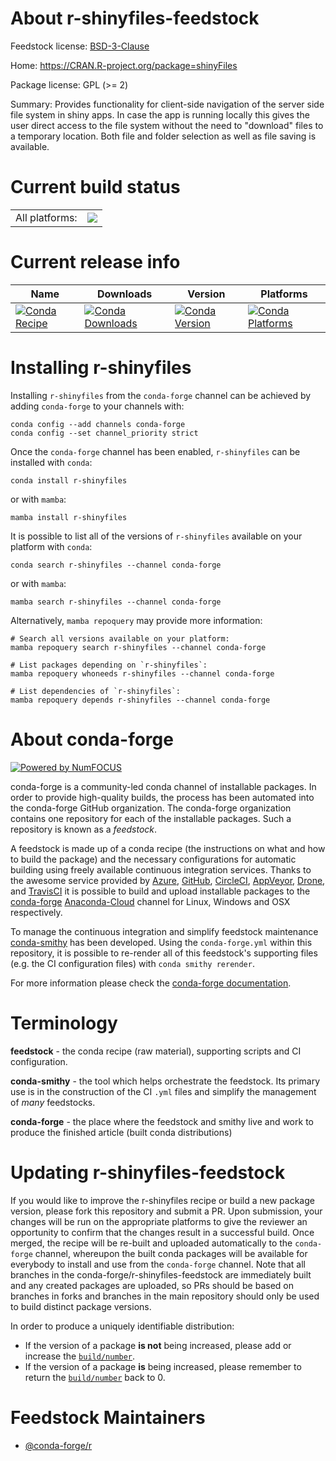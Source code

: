 About r-shinyfiles-feedstock
============================

Feedstock license: [BSD-3-Clause](https://github.com/conda-forge/r-shinyfiles-feedstock/blob/main/LICENSE.txt)

Home: https://CRAN.R-project.org/package=shinyFiles

Package license: GPL (>= 2)

Summary: Provides functionality for client-side navigation of the server side file system in shiny apps. In case the app is running locally this gives the user direct access to the file system without the need to "download" files to a temporary location. Both file and folder selection as well as file saving is available.

Current build status
====================


<table><tr><td>All platforms:</td>
    <td>
      <a href="https://dev.azure.com/conda-forge/feedstock-builds/_build/latest?definitionId=4558&branchName=main">
        <img src="https://dev.azure.com/conda-forge/feedstock-builds/_apis/build/status/r-shinyfiles-feedstock?branchName=main">
      </a>
    </td>
  </tr>
</table>

Current release info
====================

| Name | Downloads | Version | Platforms |
| --- | --- | --- | --- |
| [![Conda Recipe](https://img.shields.io/badge/recipe-r--shinyfiles-green.svg)](https://anaconda.org/conda-forge/r-shinyfiles) | [![Conda Downloads](https://img.shields.io/conda/dn/conda-forge/r-shinyfiles.svg)](https://anaconda.org/conda-forge/r-shinyfiles) | [![Conda Version](https://img.shields.io/conda/vn/conda-forge/r-shinyfiles.svg)](https://anaconda.org/conda-forge/r-shinyfiles) | [![Conda Platforms](https://img.shields.io/conda/pn/conda-forge/r-shinyfiles.svg)](https://anaconda.org/conda-forge/r-shinyfiles) |

Installing r-shinyfiles
=======================

Installing `r-shinyfiles` from the `conda-forge` channel can be achieved by adding `conda-forge` to your channels with:

```
conda config --add channels conda-forge
conda config --set channel_priority strict
```

Once the `conda-forge` channel has been enabled, `r-shinyfiles` can be installed with `conda`:

```
conda install r-shinyfiles
```

or with `mamba`:

```
mamba install r-shinyfiles
```

It is possible to list all of the versions of `r-shinyfiles` available on your platform with `conda`:

```
conda search r-shinyfiles --channel conda-forge
```

or with `mamba`:

```
mamba search r-shinyfiles --channel conda-forge
```

Alternatively, `mamba repoquery` may provide more information:

```
# Search all versions available on your platform:
mamba repoquery search r-shinyfiles --channel conda-forge

# List packages depending on `r-shinyfiles`:
mamba repoquery whoneeds r-shinyfiles --channel conda-forge

# List dependencies of `r-shinyfiles`:
mamba repoquery depends r-shinyfiles --channel conda-forge
```


About conda-forge
=================

[![Powered by
NumFOCUS](https://img.shields.io/badge/powered%20by-NumFOCUS-orange.svg?style=flat&colorA=E1523D&colorB=007D8A)](https://numfocus.org)

conda-forge is a community-led conda channel of installable packages.
In order to provide high-quality builds, the process has been automated into the
conda-forge GitHub organization. The conda-forge organization contains one repository
for each of the installable packages. Such a repository is known as a *feedstock*.

A feedstock is made up of a conda recipe (the instructions on what and how to build
the package) and the necessary configurations for automatic building using freely
available continuous integration services. Thanks to the awesome service provided by
[Azure](https://azure.microsoft.com/en-us/services/devops/), [GitHub](https://github.com/),
[CircleCI](https://circleci.com/), [AppVeyor](https://www.appveyor.com/),
[Drone](https://cloud.drone.io/welcome), and [TravisCI](https://travis-ci.com/)
it is possible to build and upload installable packages to the
[conda-forge](https://anaconda.org/conda-forge) [Anaconda-Cloud](https://anaconda.org/)
channel for Linux, Windows and OSX respectively.

To manage the continuous integration and simplify feedstock maintenance
[conda-smithy](https://github.com/conda-forge/conda-smithy) has been developed.
Using the ``conda-forge.yml`` within this repository, it is possible to re-render all of
this feedstock's supporting files (e.g. the CI configuration files) with ``conda smithy rerender``.

For more information please check the [conda-forge documentation](https://conda-forge.org/docs/).

Terminology
===========

**feedstock** - the conda recipe (raw material), supporting scripts and CI configuration.

**conda-smithy** - the tool which helps orchestrate the feedstock.
                   Its primary use is in the construction of the CI ``.yml`` files
                   and simplify the management of *many* feedstocks.

**conda-forge** - the place where the feedstock and smithy live and work to
                  produce the finished article (built conda distributions)


Updating r-shinyfiles-feedstock
===============================

If you would like to improve the r-shinyfiles recipe or build a new
package version, please fork this repository and submit a PR. Upon submission,
your changes will be run on the appropriate platforms to give the reviewer an
opportunity to confirm that the changes result in a successful build. Once
merged, the recipe will be re-built and uploaded automatically to the
`conda-forge` channel, whereupon the built conda packages will be available for
everybody to install and use from the `conda-forge` channel.
Note that all branches in the conda-forge/r-shinyfiles-feedstock are
immediately built and any created packages are uploaded, so PRs should be based
on branches in forks and branches in the main repository should only be used to
build distinct package versions.

In order to produce a uniquely identifiable distribution:
 * If the version of a package **is not** being increased, please add or increase
   the [``build/number``](https://docs.conda.io/projects/conda-build/en/latest/resources/define-metadata.html#build-number-and-string).
 * If the version of a package **is** being increased, please remember to return
   the [``build/number``](https://docs.conda.io/projects/conda-build/en/latest/resources/define-metadata.html#build-number-and-string)
   back to 0.

Feedstock Maintainers
=====================

* [@conda-forge/r](https://github.com/conda-forge/r/)

